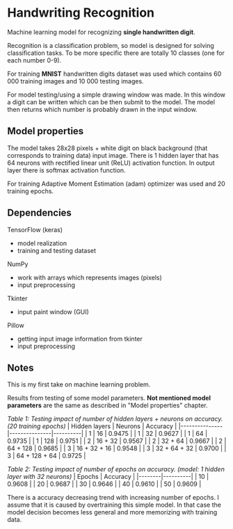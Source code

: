 # Handwriting Recognition
Machine learning model for recognizing **single handwritten digit**. 

Recognition is a classification problem, so model is designed for solving classification tasks. To be more specific there are totally 10 classes (one for each number 0-9).

For training **MNIST** handwritten digits dataset was used which contains 60 000 training images and 10 000 testing images.

For model testing/using a simple drawing window was made. In this window a digit can be written which can be then submit to the model. The model then returns which number is probably drawn in the input window.

## Model properties
The model takes 28x28 pixels + white digit on black background (that corresponds to training data) input image. There is 1 hidden layer that has 64 neurons with rectified linear unit (ReLU) activation function. In output layer there is softmax activation function.

For training Adaptive Moment Estimation (adam) optimizer was used and 20 training epochs.

## Dependencies
TensorFlow (keras)
- model realization
- training and testing dataset

NumPy
- work with arrays which represents images (pixels)
- input preprocessing

Tkinter
- input paint window (GUI)

Pillow
- getting input image information from tkinter
- input preprocessing

## Notes
This is my first take on machine learning problem.

Results from testing of some model parameters. **Not mentioned model parameters** are the same as described in "Model properties" chapter.

*Table 1: Testing impact of number of hidden layers + neurons on accuracy.*
*(20 training epochs)*
| Hidden layers | Neurons       | Accuracy |
|---------------|---------------|----------|
| 1             | 16            | 0.9475   |
| 1             | 32            | 0.9627   |
| 1             | 64            | 0.9735   |
| 1             | 128           | 0.9751   |
| 2             | 16 + 32       | 0.9567   |
| 2             | 32 + 64       | 0.9667   |
| 2             | 64 + 128      | 0.9685   |
| 3             | 16 + 32 + 16  | 0.9548   |
| 3             | 32 + 64 + 32  | 0.9700   |
| 3             | 64 + 128 + 64 | 0.9725   |

*Table 2: Testing impact of number of epochs on accuracy.*
*(model: 1 hidden layer with 32 neurons)*
| Epochs | Accuracy |
|--------|----------|
| 10     | 0.9608   |
| 20     | 0.9687   |
| 30     | 0.9646   |
| 40     | 0.9610   |
| 50     | 0.9609   |

There is a accuracy decreasing trend with increasing number of epochs. I assume that it is caused by overtraining this simple model. In that case the model decision becomes less general and more memorizing with training data.